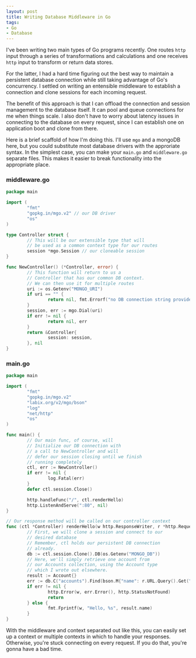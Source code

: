 ```yaml
---
layout: post
title: Writing Database Middleware in Go
tags:
- Go
- Database
---
```


I've been writing two main types of Go programs recently. One routes `http` input through a series of transformations and calculations and one receives `http` input to transform or return data stores.

For the latter, I had a hard time figuring out the best way to maintain a persistent database connection while still taking advantage of Go's concurrency. I settled on writing an entensible middleware to establish a connection and clone sessions for each incoming request. 

The benefit of this approach is that I can offload the connection and session management to the database itself. It can pool and queue connections for me when things scale. I also don't have to worry about latency issues in connecting to the database on every request, since I can establish one on application boot and clone from there.

Here is a brief scaffold of how I'm doing this. I'll use `mgo` and a mongoDB here, but you could substitute most database drivers with the approriate syntax. In the simplest case, you can make your `main.go` and `middleware.go` separate files. This makes it easier to break functionality into the appropriate place.

### middleware.go

```go
package main

import (
        "fmt"
        "gopkg.in/mgo.v2" // our DB driver
        "os"
)

type Controller struct {
        // This will be our extensible type that will
        // be used as a common context type for our routes
        session *mgo.Session // our cloneable session
}

func NewController() (*Controller, error) {
        // This function will return to us a 
        // Controller that has our common DB context.
        // We can then use it for multiple routes
        uri := os.Getenv("MONGO_URI")
        if uri == "" {
                return nil, fmt.Errorf("no DB connection string provided")
        }
        session, err := mgo.Dial(uri)
        if err != nil {
                return nil, err
        }
        return &Controller{
                session: session,
        }, nil
}
```

### main.go

```go
package main

import (
        "fmt"
        "gopkg.in/mgo.v2"
        "labix.org/v2/mgo/bson"
        "log"
        "net/http"
        "os"
)

func main() {
        // Our main func, of course, will
        // Initialize our DB connection with 
        // a call to NewController and will
        // defer our session closing until we finish
        // running completely
        ctl, err := NewController()
        if err != nil {
                log.Fatal(err)
        }
        defer ctl.session.Close()

        http.handleFunc("/", ctl.renderHello)
        http.ListenAndServe(":80", nil)
}

// Our response method will be called on our controller context
func (ctl *Controller) renderHello(w http.ResponseWriter, r *http.Request) {
        // First, we will clone a session and connect to our 
        // desired database
        // Remember, ctl holds our persistent DB connection
        // already.
        db := ctl.session.Clone().DB(os.Getenv("MONGO_DB"))
        // Here, we'll simply retrieve one account from 
        // our Accounts collection, using the Account type
        // which I wrote out elsewhere.
        result := Account{}
        err := db.C("accounts").Find(bson.M{"name": r.URL.Query().Get("name")}).One(&result)
        if err != nil {
                http.Error(w, err.Error(), http.StatusNotFound)
                return
        } else {
                fmt.Fprintf(w, "Hello, %s", result.name)
        }
}
```

With the middleware and context separated out like this, you can easily set up a context or multiple contexts in which to handle your responses. Otherwise, you're stuck connecting on every request. If you do that, you're gonna have a bad time.
